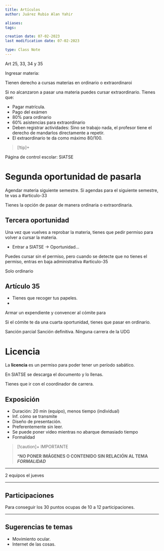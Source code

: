 ```yaml
---
title: Artículos
author: Juárez Rubio Alan Yahir

aliases:
tags:

creation date: 07-02-2023
last modification date: 07-02-2023

type: Class Note
---
```


Art 25, 33, 34 y 35

Ingresar materia:

Tienen derecho a cursas materias en ordinario o extraordinaroi

Si no alcanzaron a pasar una materia puedes cursar extraordinario. Tienes que:

- Pagar matrícula.
- Pago del exámen
- 80% para ordinario
- 60% asistencias para extraordinario
- Deben registrar actividades: Sino se trabajo nada, el profesor tiene el derecho de mandarlos directamente a repetir.
- El extraordinario te da como máximo 80/100.


> [!tip]+
> 
Página de control escolar: SIATSE

# Segunda oportunidad de pasarla

Agendar materia siguiente semestre.
Si agendas para el siguiente semestre, te vas a #articulo-33

Tienes la opción de pasar de manera ordinaria o extraordinaria.

## Tercera oportunidad

Una vez que vuelves a reprobar la materia, tienes que pedir permiso para volver a cursar la materia.

- Entrar a SIATSE -> Oportunidad...

Puedes cursar sin el permiso, pero cuando se detecte que no tienes el permiso, entras en baja administrativa #articulo-35 

Solo ordinario

## Artículo 35

- Tienes que recoger tus papeles.
- 

Armar un expendiente y convencer al cómite para 

Si el cómite te da una cuarta oportunidad, tienes que pasar en ordinario.

Sanción parcial
Sanción definitiva. Ninguna carrera de la UDG

# Licencia

La **licencia** es un permiso para poder tener un período sabático.

En SIATSE se descarga el documento y lo llenas.

Tienes que ir con el coordinador de carrera.

## Exposición 

- Duración: 20 min (equipo), menos tiempo (individual)
- Inf. cómo se transmite
- Diseño de presentación.
- Preferentemente sin leer.
- Se puede poner video mientras no abarque demasiado tiempo
- Formalidad

> [!caution]+ IMPORTANTE
>  
>***NO PONER IMÁGENES O CONTENIDO SIN RELACIÓN AL TEMA** 
***FORMALIDAD***

---
2 equipos el jueves

---
## Participaciones 

Para conseguir los 30 puntos ocupas de 10 a 12 participaciones.

---
## Sugerencias te temas

- Movimiento ocular.
- Internet de las cosas.